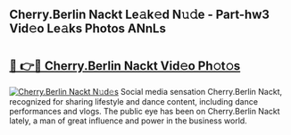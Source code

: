 ## Cherry.Berlin Nackt Le𝚊k𝚎d N𝚞𝚍e - Part-hw3 Vid𝚎o Le𝚊ks Photos ANnLs

# <h2><a href="http://fb9ob2.evod.top/?m=Cherry.Berlin+Nackt">🔗 👉🔴 Cherry.Berlin Nackt Vid𝚎o Ph𝚘t𝚘s</a></h2>

[![Cherry.Berlin Nackt N𝚞d𝚎s](https://i.imgur.com/8V9OHl7.gif)](http://fb9ob2.evod.top/?m=Cherry.Berlin+Nackt)
Social media sensation Cherry.Berlin Nackt, recognized for sharing lifestyle and dance content, including dance performances and vlogs. The public eye has been on Cherry.Berlin Nackt lately, a man of great influence and power in the business world. 
